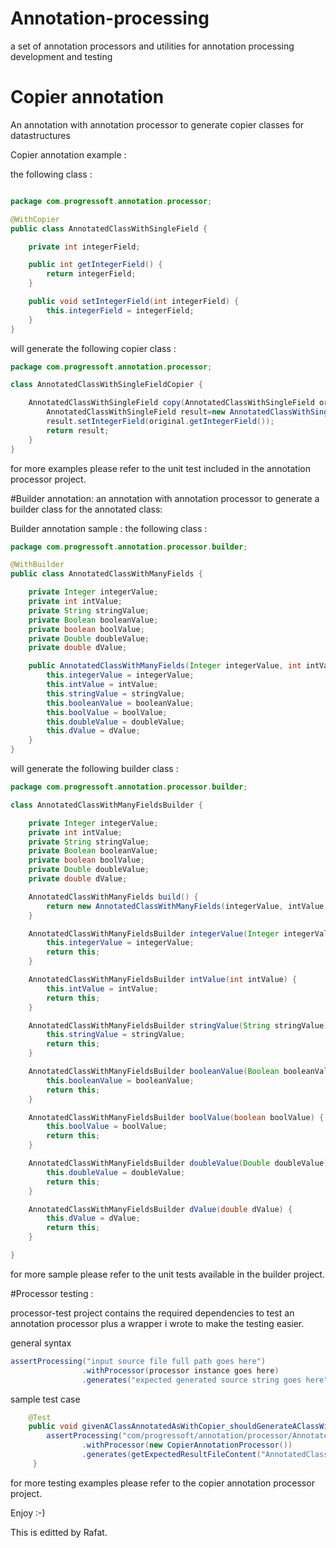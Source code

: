 # Annotation-processing
a set of annotation processors and utilities for annotation processing development and testing

# Copier annotation
An annotation with annotation processor to generate copier classes for datastructures

Copier annotation example :

the following class :

```java

package com.progressoft.annotation.processor;

@WithCopier
public class AnnotatedClassWithSingleField {

    private int integerField;

    public int getIntegerField() {
        return integerField;
    }

    public void setIntegerField(int integerField) {
        this.integerField = integerField;
    }
}
```

will generate the following copier class :

```java
package com.progressoft.annotation.processor;

class AnnotatedClassWithSingleFieldCopier {

    AnnotatedClassWithSingleField copy(AnnotatedClassWithSingleField original) throws CloneNotSupportedException {
        AnnotatedClassWithSingleField result=new AnnotatedClassWithSingleField();
        result.setIntegerField(original.getIntegerField());
        return result;
    }
}
```

for more examples please refer to the unit test included in the annotation processor project.

#Builder annotation:
an annotation with annotation processor to generate a builder class for the annotated class:

Builder annotation sample :
the following class :
```java
package com.progressoft.annotation.processor.builder;

@WithBuilder
public class AnnotatedClassWithManyFields {

    private Integer integerValue;
    private int intValue;
    private String stringValue;
    private Boolean booleanValue;
    private boolean boolValue;
    private Double doubleValue;
    private double dValue;

    public AnnotatedClassWithManyFields(Integer integerValue, int intValue, String stringValue, Boolean booleanValue, boolean boolValue, Double doubleValue, double dValue) {
        this.integerValue = integerValue;
        this.intValue = intValue;
        this.stringValue = stringValue;
        this.booleanValue = booleanValue;
        this.boolValue = boolValue;
        this.doubleValue = doubleValue;
        this.dValue = dValue;
    }
}

```
will generate the following builder class :

```java
package com.progressoft.annotation.processor.builder;

class AnnotatedClassWithManyFieldsBuilder {

    private Integer integerValue;
    private int intValue;
    private String stringValue;
    private Boolean booleanValue;
    private boolean boolValue;
    private Double doubleValue;
    private double dValue;

    AnnotatedClassWithManyFields build() {
        return new AnnotatedClassWithManyFields(integerValue, intValue, stringValue, booleanValue, boolValue, doubleValue, dValue);
    }

    AnnotatedClassWithManyFieldsBuilder integerValue(Integer integerValue) {
        this.integerValue = integerValue;
        return this;
    }

    AnnotatedClassWithManyFieldsBuilder intValue(int intValue) {
        this.intValue = intValue;
        return this;
    }

    AnnotatedClassWithManyFieldsBuilder stringValue(String stringValue) {
        this.stringValue = stringValue;
        return this;
    }

    AnnotatedClassWithManyFieldsBuilder booleanValue(Boolean booleanValue) {
        this.booleanValue = booleanValue;
        return this;
    }

    AnnotatedClassWithManyFieldsBuilder boolValue(boolean boolValue) {
        this.boolValue = boolValue;
        return this;
    }

    AnnotatedClassWithManyFieldsBuilder doubleValue(Double doubleValue) {
        this.doubleValue = doubleValue;
        return this;
    }

    AnnotatedClassWithManyFieldsBuilder dValue(double dValue) {
        this.dValue = dValue;
        return this;
    }

}

```
for more sample please refer to the unit tests available in the builder project.

#Processor testing :

processor-test project contains the required dependencies to test an annotation processor plus a wrapper i wrote to make the testing easier.

general syntax

```java
assertProcessing("input source file full path goes here")
                .withProcessor(processor instance goes here)
                .generates("expected generated source string goes here");

```
sample test case

```java
    @Test
    public void givenAClassAnnotatedAsWithCopier_shouldGenerateAClassWithSameNameButEndsWithCopier() throws Exception {
        assertProcessing("com/progressoft/annotation/processor/AnnotatedClassWithSingleField.java")
                .withProcessor(new CopierAnnotationProcessor())
                .generates(getExpectedResultFileContent("AnnotatedClassWithSingleFieldCopier.java"));
     }
```
for more testing examples please refer to the copier annotation processor project.

Enjoy :-)

This is editted by Rafat.
